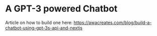 
# A GPT-3 powered Chatbot

Article on how to build one here: https://awacreates.com/blog/build-a-chatbot-using-gpt-3s-api-and-nextjs
